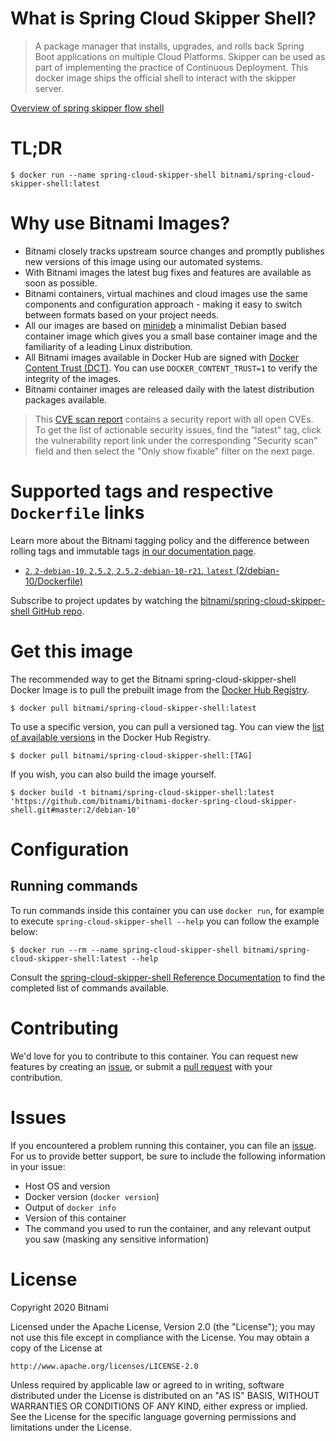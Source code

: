 
# What is Spring Cloud Skipper Shell?

> A package manager that installs, upgrades, and rolls back Spring Boot applications on multiple Cloud Platforms. Skipper can be used as part of implementing the practice of Continuous Deployment. This docker image ships the official shell to interact with the skipper server.

[Overview of spring skipper flow shell](https://docs.spring.io/spring-cloud-skipper/docs/current/reference/htmlsingle/#using-shell)

# TL;DR

```console
$ docker run --name spring-cloud-skipper-shell bitnami/spring-cloud-skipper-shell:latest
```

# Why use Bitnami Images?

* Bitnami closely tracks upstream source changes and promptly publishes new versions of this image using our automated systems.
* With Bitnami images the latest bug fixes and features are available as soon as possible.
* Bitnami containers, virtual machines and cloud images use the same components and configuration approach - making it easy to switch between formats based on your project needs.
* All our images are based on [minideb](https://github.com/bitnami/minideb) a minimalist Debian based container image which gives you a small base container image and the familiarity of a leading Linux distribution.
* All Bitnami images available in Docker Hub are signed with [Docker Content Trust (DCT)](https://docs.docker.com/engine/security/trust/content_trust/). You can use `DOCKER_CONTENT_TRUST=1` to verify the integrity of the images.
* Bitnami container images are released daily with the latest distribution packages available.


> This [CVE scan report](https://quay.io/repository/bitnami/spring-cloud-skipper-shell?tab=tags) contains a security report with all open CVEs. To get the list of actionable security issues, find the "latest" tag, click the vulnerability report link under the corresponding "Security scan" field and then select the "Only show fixable" filter on the next page.

# Supported tags and respective `Dockerfile` links

Learn more about the Bitnami tagging policy and the difference between rolling tags and immutable tags [in our documentation page](https://docs.bitnami.com/tutorials/understand-rolling-tags-containers/).


* [`2`, `2-debian-10`, `2.5.2`, `2.5.2-debian-10-r21`, `latest` (2/debian-10/Dockerfile)](https://github.com/bitnami/bitnami-docker-spring-cloud-skipper-shell/blob/2.5.2-debian-10-r21/2/debian-10/Dockerfile)

Subscribe to project updates by watching the [bitnami/spring-cloud-skipper-shell GitHub repo](https://github.com/bitnami/bitnami-docker-spring-cloud-skipper-shell).

# Get this image

The recommended way to get the Bitnami spring-cloud-skipper-shell Docker Image is to pull the prebuilt image from the [Docker Hub Registry](https://hub.docker.com/r/bitnami/spring-cloud-skipper-shell).

```console
$ docker pull bitnami/spring-cloud-skipper-shell:latest
```

To use a specific version, you can pull a versioned tag. You can view the [list of available versions](https://hub.docker.com/r/bitnami/spring-cloud-skipper-shell/tags/) in the Docker Hub Registry.

```console
$ docker pull bitnami/spring-cloud-skipper-shell:[TAG]
```

If you wish, you can also build the image yourself.

```console
$ docker build -t bitnami/spring-cloud-skipper-shell:latest 'https://github.com/bitnami/bitnami-docker-spring-cloud-skipper-shell.git#master:2/debian-10'
```

# Configuration

## Running commands

To run commands inside this container you can use `docker run`, for example to execute `spring-cloud-skipper-shell --help` you can follow the example below:

```console
$ docker run --rm --name spring-cloud-skipper-shell bitnami/spring-cloud-skipper-shell:latest --help
```

Consult the [spring-cloud-skipper-shell Reference Documentation](https://docs.spring.io/spring-cloud-skipper/docs/current/reference/htmlsingle/#using-shell) to find the completed list of commands available.

# Contributing

We'd love for you to contribute to this container. You can request new features by creating an [issue](https://github.com/bitnami/bitnami-docker-spring-cloud-skipper-shell/issues), or submit a [pull request](https://github.com/bitnami/bitnami-docker-spring-cloud-skipper-shell/pulls) with your contribution.

# Issues

If you encountered a problem running this container, you can file an [issue](https://github.com/bitnami/bitnami-docker-spring-cloud-skipper-shell/issues/new). For us to provide better support, be sure to include the following information in your issue:

- Host OS and version
- Docker version (`docker version`)
- Output of `docker info`
- Version of this container
- The command you used to run the container, and any relevant output you saw (masking any sensitive information)

# License

Copyright 2020 Bitnami

Licensed under the Apache License, Version 2.0 (the "License");
you may not use this file except in compliance with the License.
You may obtain a copy of the License at

    http://www.apache.org/licenses/LICENSE-2.0

Unless required by applicable law or agreed to in writing, software
distributed under the License is distributed on an "AS IS" BASIS,
WITHOUT WARRANTIES OR CONDITIONS OF ANY KIND, either express or implied.
See the License for the specific language governing permissions and
limitations under the License.
